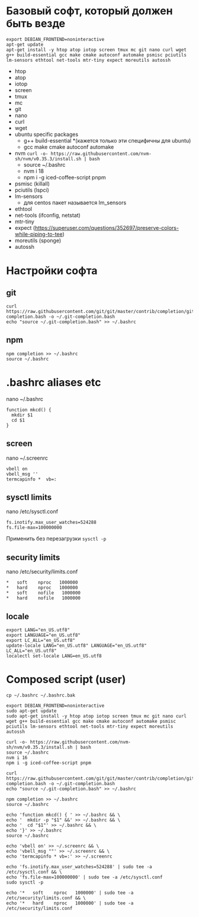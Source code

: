 # Базовый софт, который должен быть везде

    export DEBIAN_FRONTEND=noninteractive
    apt-get update
    apt-get install -y htop atop iotop screen tmux mc git nano curl wget g++ build-essential gcc make cmake autoconf automake psmisc pciutils lm-sensors ethtool net-tools mtr-tiny expect moreutils autossh

 * htop
 * atop
 * iotop
 * screen
 * tmux
 * mc
 * git
 * nano
 * curl
 * wget
 * ubuntu specific packages
   * g++ build-essential *(кажется только эти специфичны для ubuntu)
   * gcc make cmake autoconf automake
 * nvm `curl -o- https://raw.githubusercontent.com/nvm-sh/nvm/v0.35.3/install.sh | bash`
   * source ~/.bashrc
   * nvm i 18
   * npm i -g iced-coffee-script pnpm
 * psmisc (killall)
 * pciutils (lspci)
 * lm-sensors
   * для centos пакет называется lm_sensors
 * ethtool
 * net-tools (ifconfig, netstat)
 * mtr-tiny
 * expect (https://superuser.com/questions/352697/preserve-colors-while-piping-to-tee)
 * moreutils (sponge)
 * autossh

# Настройки софта
## git

    curl https://raw.githubusercontent.com/git/git/master/contrib/completion/git-completion.bash -o ~/.git-completion.bash
    echo "source ~/.git-completion.bash" >> ~/.bashrc

## npm

    npm completion >> ~/.bashrc
    source ~/.bashrc

# .bashrc aliases etc
nano ~/.bashrc

    function mkcd() {
      mkdir $1
      cd $1
    }

## screen
nano ~/.screenrc

    vbell on
    vbell_msg ''
    termcapinfo *  vb=:

## sysctl limits

nano /etc/sysctl.conf
    
    fs.inotify.max_user_watches=524288
    fs.file-max=100000000

Применить без перезагрузки `sysctl -p`

## security limits

nano /etc/security/limits.conf

    *   soft    nproc   1000000
    *   hard    nproc   1000000
    *   soft    nofile   1000000
    *   hard    nofile   1000000


## locale

    export LANG="en_US.utf8"
    export LANGUAGE="en_US.utf8"
    export LC_ALL="en_US.utf8"
    update-locale LANG="en_US.utf8" LANGUAGE="en_US.utf8" LC_ALL="en_US.utf8"
    localectl set-locale LANG=en_US.utf8

# Composed script (user)

    cp ~/.bashrc ~/.bashrc.bak
    
    export DEBIAN_FRONTEND=noninteractive
    sudo apt-get update
    sudo apt-get install -y htop atop iotop screen tmux mc git nano curl wget g++ build-essential gcc make cmake autoconf automake psmisc pciutils lm-sensors ethtool net-tools mtr-tiny expect moreutils autossh
    
    curl -o- https://raw.githubusercontent.com/nvm-sh/nvm/v0.35.3/install.sh | bash
    source ~/.bashrc
    nvm i 16
    npm i -g iced-coffee-script pnpm
    
    curl https://raw.githubusercontent.com/git/git/master/contrib/completion/git-completion.bash -o ~/.git-completion.bash
    echo "source ~/.git-completion.bash" >> ~/.bashrc
    
    npm completion >> ~/.bashrc
    source ~/.bashrc
    
    echo 'function mkcd() { ' >> ~/.bashrc && \
    echo '  mkdir -p "$1" &&' >> ~/.bashrc && \
    echo '  cd "$1"' >> ~/.bashrc && \
    echo '}' >> ~/.bashrc
    source ~/.bashrc
    
    echo 'vbell on' >> ~/.screenrc && \
    echo 'vbell_msg ""' >> ~/.screenrc && \
    echo 'termcapinfo * vb=:' >> ~/.screenrc
    
    echo 'fs.inotify.max_user_watches=524288' | sudo tee -a /etc/sysctl.conf && \
    echo 'fs.file-max=100000000' | sudo tee -a /etc/sysctl.conf
    sudo sysctl -p
    
    echo '*   soft    nproc   1000000' | sudo tee -a /etc/security/limits.conf && \
    echo '*   hard    nproc   1000000' | sudo tee -a /etc/security/limits.conf

